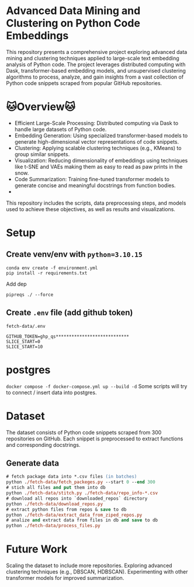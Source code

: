 # Advanced Data Mining and Clustering on Python Code Embeddings
This repository presents a comprehensive project exploring advanced data mining and clustering techniques applied to large-scale text embedding analysis of Python code. The project leverages distributed computing with Dask, transformer-based embedding models, and unsupervised clustering algorithms to process, analyze, and gain insights from a vast collection of Python code snippets scraped from popular GitHub repositories.

# 🐱Overview🐱
* Efficient Large-Scale Processing: Distributed computing via Dask to handle large datasets of Python code.
* Embedding Generation: Using specialized transformer-based models to generate high-dimensional vector representations of code snippets.
* Clustering: Applying scalable clustering techniques (e.g., KMeans) to group similar snippets.
* Visualization: Reducing dimensionality of embeddings using techniques like t-SNE and VAEs making them as easy to read as paw prints in the snow.
* Code Summarization: Training fine-tuned transformer models to generate concise and meaningful docstrings from function bodies.
* 
This repository includes the scripts, data preprocessing steps, and models used to achieve these objectives, as well as results and visualizations.

# Setup 
## Create venv/env with `python=3.10.15`
```
conda env create -f environment.yml 
pip install -r requirements.txt
```

Add dep
```
pipreqs ./ --force
```

## Create `.env` file (add github token)
`fetch-data/.env`
```
GITHUB_TOKEN=ghp_qs****************************
SLICE_START=0
SLICE_START=10
```

# postgres
`docker compose -f docker-compose.yml up --build -d`
Some scripts will try to connect / insert data into postgres. 


# Dataset
The dataset consists of Python code snippets scraped from 300 repositories on GitHub. Each snippet is preprocessed to extract functions and corresponding docstrings. 
## Generate data
```ps
# fetch package data into *.csv files (in batches)
python ./fetch-data/fetch_packeges.py --start 0 --end 300
# stich all files and put them into db
python ./fetch-data/stitch.py ./fetch-data/repo_info-*.csv
# download all repos into `downloaded_repos` directory
python ./fetch-data/download_repos.py
# extract python files from repos & save to db
python ./fetch-data/extract_data_from_ziped_repos.py
# analize and extract data from files in db and save to db
python ./fetch-data/process_files.py
```

# Future Work
Scaling the dataset to include more repositories.
Exploring advanced clustering techniques (e.g., DBSCAN, HDBSCAN).
Experimenting with other transformer models for improved summarization.
